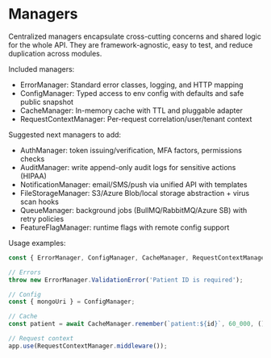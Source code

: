 # Managers

Centralized managers encapsulate cross-cutting concerns and shared logic for the whole API. They are framework-agnostic, easy to test, and reduce duplication across modules.

Included managers:

- ErrorManager: Standard error classes, logging, and HTTP mapping
- ConfigManager: Typed access to env config with defaults and safe public snapshot
- CacheManager: In-memory cache with TTL and pluggable adapter
- RequestContextManager: Per-request correlation/user/tenant context

Suggested next managers to add:

- AuthManager: token issuing/verification, MFA factors, permissions checks
- AuditManager: write append-only audit logs for sensitive actions (HIPAA)
- NotificationManager: email/SMS/push via unified API with templates
- FileStorageManager: S3/Azure Blob/local storage abstraction + virus scan hooks
- QueueManager: background jobs (BullMQ/RabbitMQ/Azure SB) with retry policies
- FeatureFlagManager: runtime flags with remote config support

Usage examples:

```js
const { ErrorManager, ConfigManager, CacheManager, RequestContextManager } = require('../managers');

// Errors
throw new ErrorManager.ValidationError('Patient ID is required');

// Config
const { mongoUri } = ConfigManager;

// Cache
const patient = await CacheManager.remember(`patient:${id}`, 60_000, () => Patient.findById(id));

// Request context
app.use(RequestContextManager.middleware());
```
